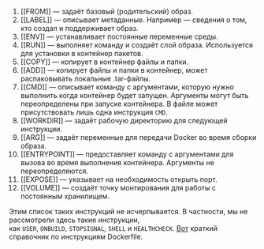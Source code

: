 1. [[FROM]] — задаёт базовый (родительский) образ.
2. [[LABEL]] — описывает метаданные. Например — сведения о том, кто создал и поддерживает образ.
3. [[ENV]] — устанавливает постоянные переменные среды.
4. [[RUN]] — выполняет команду и создаёт слой образа. Используется для установки в контейнер пакетов.
5. [[COPY]] — копирует в контейнер файлы и папки.
6. [[ADD]] — копирует файлы и папки в контейнер, может распаковывать локальные .tar-файлы.
7. [[CMD]] — описывает команду с аргументами, которую нужно выполнить когда контейнер будет запущен. Аргументы могут быть переопределены при запуске контейнера. В файле может присутствовать лишь одна инструкция `CMD`.
8. [[WORKDIR]] — задаёт рабочую директорию для следующей инструкции.
9. [[ARG]] — задаёт переменные для передачи Docker во время сборки образа.
10. [[ENTRYPOINT]] — предоставляет команду с аргументами для вызова во время выполнения контейнера. Аргументы не переопределяются.
11. [[EXPOSE]] — указывает на необходимость открыть порт.
12. [[VOLUME]] — создаёт точку монтирования для работы с постоянным хранилищем.

Этим список таких инструкций не исчерпывается. В частности, мы не рассмотрели здесь такие инструкции, как `USER`, `ONBUILD`, `STOPSIGNAL`, `SHELL` и `HEALTHCHECK`. [Вот](https://kapeli.com/cheat_sheets/Dockerfile.docset/Contents/Resources/Documents/index) краткий справочник по инструкциям Dockerfile.